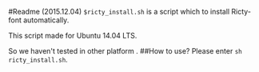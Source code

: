 #Readme (2015.12.04)
`$ricty_install.sh` is a script which to install Ricty-font automatically.

This script made for Ubuntu 14.04 LTS.

So we haven't tested in other platform .
##How to use?
Please enter `sh ricty_install.sh`.

